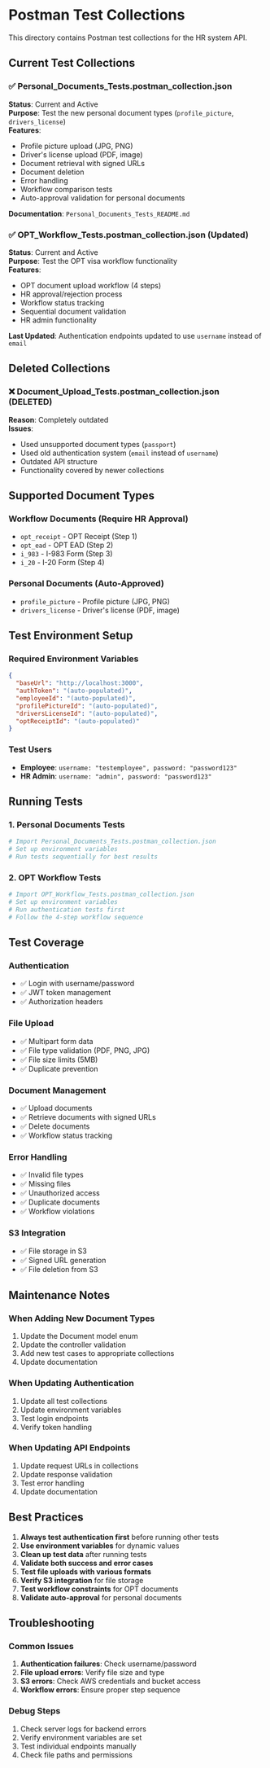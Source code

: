 # Postman Test Collections

This directory contains Postman test collections for the HR system API.

## Current Test Collections

### ✅ **Personal_Documents_Tests.postman_collection.json**
**Status**: Current and Active  
**Purpose**: Test the new personal document types (`profile_picture`, `drivers_license`)  
**Features**:
- Profile picture upload (JPG, PNG)
- Driver's license upload (PDF, image)
- Document retrieval with signed URLs
- Document deletion
- Error handling
- Workflow comparison tests
- Auto-approval validation for personal documents

**Documentation**: `Personal_Documents_Tests_README.md`

### ✅ **OPT_Workflow_Tests.postman_collection.json** (Updated)
**Status**: Current and Active  
**Purpose**: Test the OPT visa workflow functionality  
**Features**:
- OPT document upload workflow (4 steps)
- HR approval/rejection process
- Workflow status tracking
- Sequential document validation
- HR admin functionality

**Last Updated**: Authentication endpoints updated to use `username` instead of `email`

## Deleted Collections

### ❌ **Document_Upload_Tests.postman_collection.json** (DELETED)
**Reason**: Completely outdated  
**Issues**:
- Used unsupported document types (`passport`)
- Used old authentication system (`email` instead of `username`)
- Outdated API structure
- Functionality covered by newer collections

## Supported Document Types

### Workflow Documents (Require HR Approval)
- `opt_receipt` - OPT Receipt (Step 1)
- `opt_ead` - OPT EAD (Step 2)
- `i_983` - I-983 Form (Step 3)
- `i_20` - I-20 Form (Step 4)

### Personal Documents (Auto-Approved)
- `profile_picture` - Profile picture (JPG, PNG)
- `drivers_license` - Driver's license (PDF, image)

## Test Environment Setup

### Required Environment Variables
```json
{
  "baseUrl": "http://localhost:3000",
  "authToken": "(auto-populated)",
  "employeeId": "(auto-populated)",
  "profilePictureId": "(auto-populated)",
  "driversLicenseId": "(auto-populated)",
  "optReceiptId": "(auto-populated)"
}
```

### Test Users
- **Employee**: `username: "testemployee", password: "password123"`
- **HR Admin**: `username: "admin", password: "password123"`

## Running Tests

### 1. Personal Documents Tests
```bash
# Import Personal_Documents_Tests.postman_collection.json
# Set up environment variables
# Run tests sequentially for best results
```

### 2. OPT Workflow Tests
```bash
# Import OPT_Workflow_Tests.postman_collection.json
# Set up environment variables
# Run authentication tests first
# Follow the 4-step workflow sequence
```

## Test Coverage

### Authentication
- ✅ Login with username/password
- ✅ JWT token management
- ✅ Authorization headers

### File Upload
- ✅ Multipart form data
- ✅ File type validation (PDF, PNG, JPG)
- ✅ File size limits (5MB)
- ✅ Duplicate prevention

### Document Management
- ✅ Upload documents
- ✅ Retrieve documents with signed URLs
- ✅ Delete documents
- ✅ Workflow status tracking

### Error Handling
- ✅ Invalid file types
- ✅ Missing files
- ✅ Unauthorized access
- ✅ Duplicate documents
- ✅ Workflow violations

### S3 Integration
- ✅ File storage in S3
- ✅ Signed URL generation
- ✅ File deletion from S3

## Maintenance Notes

### When Adding New Document Types
1. Update the Document model enum
2. Update the controller validation
3. Add new test cases to appropriate collections
4. Update documentation

### When Updating Authentication
1. Update all test collections
2. Update environment variables
3. Test login endpoints
4. Verify token handling

### When Updating API Endpoints
1. Update request URLs in collections
2. Update response validation
3. Test error handling
4. Update documentation

## Best Practices

1. **Always test authentication first** before running other tests
2. **Use environment variables** for dynamic values
3. **Clean up test data** after running tests
4. **Validate both success and error cases**
5. **Test file uploads with various formats**
6. **Verify S3 integration** for file storage
7. **Test workflow constraints** for OPT documents
8. **Validate auto-approval** for personal documents

## Troubleshooting

### Common Issues
1. **Authentication failures**: Check username/password
2. **File upload errors**: Verify file size and type
3. **S3 errors**: Check AWS credentials and bucket access
4. **Workflow errors**: Ensure proper step sequence

### Debug Steps
1. Check server logs for backend errors
2. Verify environment variables are set
3. Test individual endpoints manually
4. Check file paths and permissions 
